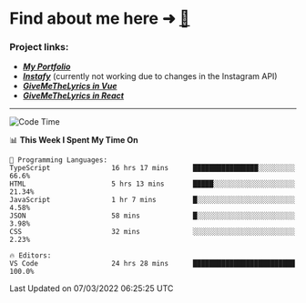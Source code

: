 # Find about me here ➜ [🧑](https://pauabella.dev)

### Project links:
- ***[My Portfolio](https://pauabella.dev)***
- ***[Instafy](https://instafy.me)*** (currently not working due to changes in the Instagram API)
- ***[GiveMeTheLyrics in Vue](https://lyrics.pauabella.dev)***
- ***[GiveMeTheLyrics in React](https://pauabella.dev/GiveMeTheLyrics)***

---
<!--START_SECTION:waka-->
![Code Time](http://img.shields.io/badge/Code%20Time-794%20hrs%2039%20mins-blue)

📊 **This Week I Spent My Time On** 

```text
💬 Programming Languages: 
TypeScript               16 hrs 17 mins      ████████████████░░░░░░░░░   66.6% 
HTML                     5 hrs 13 mins       █████░░░░░░░░░░░░░░░░░░░░   21.34% 
JavaScript               1 hr 7 mins         █░░░░░░░░░░░░░░░░░░░░░░░░   4.58% 
JSON                     58 mins             █░░░░░░░░░░░░░░░░░░░░░░░░   3.98% 
CSS                      32 mins             ░░░░░░░░░░░░░░░░░░░░░░░░░   2.23%

🔥 Editors: 
VS Code                  24 hrs 28 mins      █████████████████████████   100.0%

```


 Last Updated on 07/03/2022 06:25:25 UTC
<!--END_SECTION:waka-->
